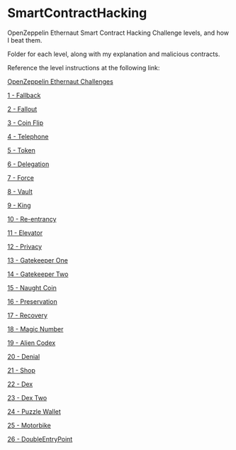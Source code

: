 # SmartContractHacking
OpenZeppelin Ethernaut Smart Contract Hacking Challenge levels, and how I beat them.

Folder for each level, along with my explanation and malicious contracts.

Reference the level instructions at the following link:

[OpenZeppelin Ethernaut Challenges](https://ethernaut.openzeppelin.com/)

[1 - Fallback](https://github.com/CharlieJRBenson/SmartContractHacking/tree/main/Fallback)

[2 - Fallout](https://github.com/CharlieJRBenson/SmartContractHacking/tree/main/Fallout)

[3 - Coin Flip](https://github.com/CharlieJRBenson/SmartContractHacking/tree/main/CoinFlip)

[4 - Telephone](https://github.com/CharlieJRBenson/SmartContractHacking/tree/main/Telephone)

[5 - Token](https://github.com/CharlieJRBenson/SmartContractHacking/tree/main/Token)

[6 - Delegation]()

[7 - Force]()

[8 - Vault]()

[9 - King]()

[10 - Re-entrancy]()

[11 - Elevator]()

[12 - Privacy]()

[13 - Gatekeeper One]()

[14 - Gatekeeper Two]()

[15 - Naught Coin]()

[16 - Preservation]()

[17 - Recovery]()

[18 - Magic Number]()

[19 - Alien Codex]()

[20 - Denial]()

[21 - Shop]()

[22 - Dex]()

[23 - Dex Two]()

[24 - Puzzle Wallet]()

[25 - Motorbike]()

[26 - DoubleEntryPoint]()
